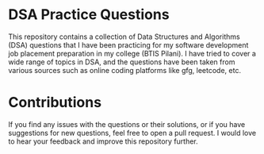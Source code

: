 # DSA Practice Questions
This repository contains a collection of Data Structures and Algorithms (DSA) questions that I have been practicing for my software development job placement preparation in my college (BTIS Pilani). I have tried to cover a wide range of topics in DSA, and the questions have been taken from various sources such as online coding platforms like gfg, leetcode, etc.
# Contributions
If you find any issues with the questions or their solutions, or if you have suggestions for new questions, feel free to open a pull request. I would love to hear your feedback and improve this repository further.


